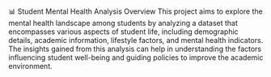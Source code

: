 📊 Student Mental Health Analysis
Overview
This project aims to explore the mental health landscape among students by analyzing a dataset that encompasses various aspects of student life, including demographic details, academic information, lifestyle factors, and mental health indicators. The insights gained from this analysis can help in understanding the factors influencing student well-being and guiding policies to improve the academic environment.
